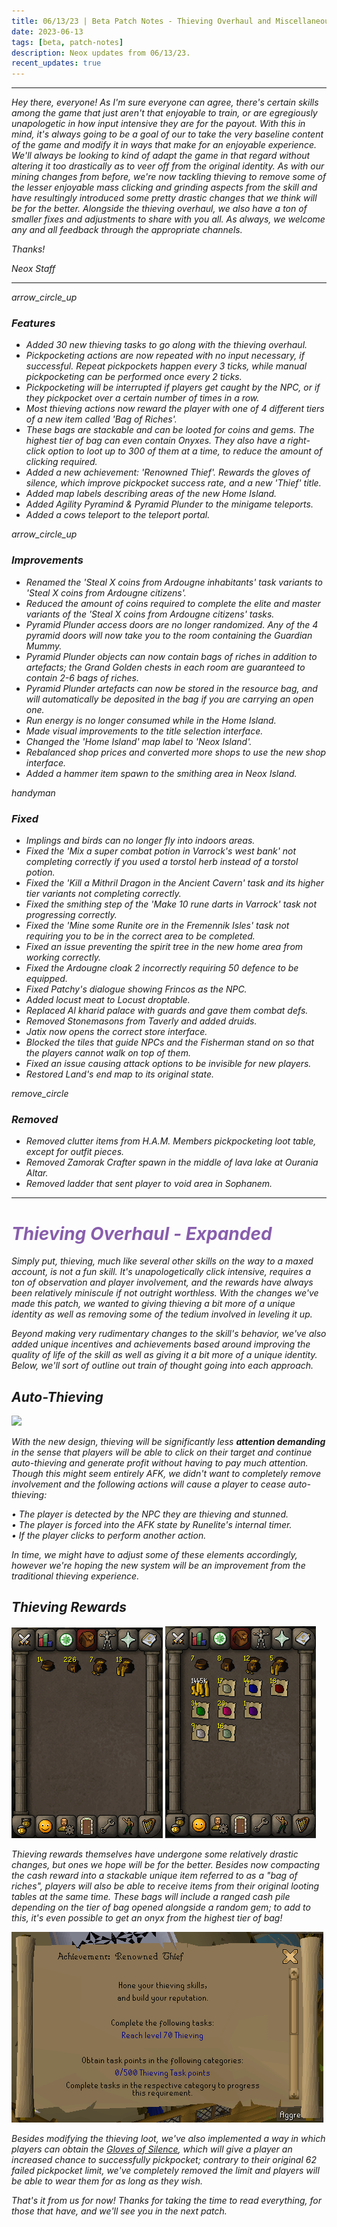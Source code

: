 ```yaml
---
title: 06/13/23 | Beta Patch Notes - Thieving Overhaul and Miscellaneous Fixes
date: 2023-06-13
tags: [beta, patch-notes]
description: Neox updates from 06/13/23.
recent_updates: true
---
```


***
<em>Hey there, everyone! As I'm sure everyone can agree, there's certain skills among the game that just aren't that enjoyable to train, or are egregiously unapologetic in how input intensive they are for the payout. With this in mind, it's always going to be a goal of our to take the very baseline content of the game and modify it in ways that make for an enjoyable experience. We'll always be looking to kind of adapt the game in that regard without altering it too drastically as to veer off from the original identity. As with our mining changes from before, we're now tackling thieving to remove some of the lesser enjoyable mass clicking and grinding aspects from the skill and have resultingly introduced some pretty drastic changes that we think will be for the better. Alongside the thieving overhaul, we also have a ton of smaller fixes and adjustments to share with you all. As always, we welcome any and all feedback through the appropriate channels.

<em>Thanks!

<em>Neox Staff<br>

***

<div class="spacer-large"></div>
<div class="changes-body">
    <div class="changes-body changes-row features">
        <div class="changes-row-header">
            <span class="icon">
                <span class="material-symbols-outlined">arrow_circle_up</span>
            </span>
            <h3>Features</h3>
        </div>
    </div>
</div>
<div class="spacer-small"></div>

- Added 30 new thieving tasks to go along with the thieving overhaul.
- Pickpocketing actions are now repeated with no input necessary, if successful. Repeat pickpockets happen every 3 ticks, while manual pickpocketing can be performed once every 2 ticks.
- Pickpocketing will be interrupted if players get caught by the NPC, or if they pickpocket over a certain number of times in a row.
- Most thieving actions now reward the player with one of 4 different tiers of a new item called 'Bag of Riches'.
- These bags are stackable and can be looted for coins and gems. The highest tier of bag can even contain Onyxes. They also have a right-click option to loot up to 300 of them at a time, to reduce the amount of clicking required.
- Added a new achievement: 'Renowned Thief'. Rewards the gloves of silence, which improve pickpocket success rate, and a new 'Thief' title.
- Added map labels describing areas of the new Home Island.
- Added Agility Pyramind & Pyramid Plunder to the minigame teleports.
- Added a cows teleport to the teleport portal. 

<div class="spacer-medium"></div>
<div class="changes-body">
    <div class="changes-body changes-row improvements">
        <div class="changes-row-header">
            <span class="icon">
                <span class="material-symbols-outlined">arrow_circle_up</span>
            </span>
            <h3>Improvements</h3>
        </div>
    </div>
</div>
<div class="spacer-small"></div>

- Renamed the 'Steal X coins from Ardougne inhabitants' task variants to 'Steal X coins from Ardougne citizens'.
- Reduced the amount of coins required to complete the elite and master variants of the 'Steal X coins from Ardougne citizens' tasks.
- Pyramid Plunder access doors are no longer randomized. Any of the 4 pyramid doors will now take you to the room containing the Guardian Mummy.
- Pyramid Plunder objects can now contain bags of riches in addition to artefacts; the Grand Golden chests in each room are guaranteed to contain 2-6 bags of riches.
- Pyramid Plunder artefacts can now be stored in the resource bag, and will automatically be deposited in the bag if you are carrying an open one.
- Run energy is no longer consumed while in the Home Island.
- Made visual improvements to the title selection interface.
- Changed the 'Home Island' map label to 'Neox Island'.
- Rebalanced shop prices and converted more shops to use the new shop interface.
- Added a hammer item spawn to the smithing area in Neox Island.

<div class="spacer-medium"></div>
<div class="changes-body">
    <div class="changes-body changes-row fixed">
        <div class="changes-row-header">
            <span class="icon">
                <span class="material-symbols-outlined">handyman</span>
            </span>
            <h3>Fixed</h3>
        </div>
    </div>
</div>
<div class="spacer-small"></div>

- Implings and birds can no longer fly into indoors areas.
- Fixed the 'Mix a super combat potion in Varrock's west bank' not completing correctly if you used a torstol herb instead of a torstol potion.
- Fixed the 'Kill a Mithril Dragon in the Ancient Cavern' task and its higher tier variants not completing correctly.
- Fixed the smithing step of the 'Make 10 rune darts in Varrock' task not progressing correctly.
- Fixed the 'Mine some Runite ore in the Fremennik Isles' task not requiring you to be in the correct area to be completed.
- Fixed an issue preventing the spirit tree in the new home area from working correctly.
- Fixed the Ardougne cloak 2 incorrectly requiring 50 defence to be equipped.
- Fixed Patchy's dialogue showing Frincos as the NPC.
- Added locust meat to Locust droptable.
- Replaced Al kharid palace with guards and gave them combat defs.
- Removed Stonemasons from Taverly and added druids.
- Jatix now opens the correct store interface.
- Blocked the tiles that guide NPCs and the Fisherman stand on so that the players cannot walk on top of them.
- Fixed an issue causing attack options to be invisible for new players.
- Restored Land's end map to its original state.

<div class="spacer-medium"></div>
<div class="changes-body">
    <div class="changes-body changes-row removed">
        <div class="changes-row-header">
            <span class="icon">
                <span class="material-symbols-outlined">remove_circle</span>
            </span>
            <h3>Removed</h3>
        </div>
    </div>
</div>
<div class="spacer-small"></div>

- Removed clutter items from H.A.M. Members pickpocketing loot table, except for outfit pieces.
- Removed Zamorak Crafter spawn in the middle of lava lake at Ourania Altar.
- Removed ladder that sent player to void area in Sophanem.

<div class="spacer-medium"></div>

***

<h1 style="color:#885eac;">Thieving Overhaul - Expanded</h1>


Simply put, thieving, much like several other skills on the way to a maxed account, is not a fun skill. It's unapologetically click intensive, requires a ton of observation and player involvement, and the rewards have always been relatively miniscule if not outright worthless. With the changes we've made this patch, we wanted to giving thieving a bit more of a unique identity as well as removing some of the tedium involved in leveling it up. 

Beyond making very rudimentary changes to the skill's behavior, we've also added unique incentives and achievements based around improving the *quality of life* of the skill as well as giving it a bit more of a unique identity. Below, we'll sort of outline out train of thought going into each approach.

## Auto-Thieving

<img src="/assets/img/updates/061323/thieving.gif">

With the new design, thieving will be significantly less **attention demanding** in the sense that players will be able to click on their target and continue auto-thieving and generate profit without having to pay much attention. Though this might seem entirely AFK, we didn't want to completely remove involvement and the following actions will cause a player to cease auto-thieving:

  • The player is detected by the NPC they are thieving and stunned.<br>
  • The player is forced into the AFK state by Runelite's internal timer.<br>
  • If the player clicks to perform another action.<br>

In time, we might have to adjust some of these elements accordingly, however we're hoping the new system will be an improvement from the traditional thieving experience.

## Thieving Rewards

<img src="/assets/img/updates/061323/lootingbags.gif"> <img src="/assets/img/updates/061323/bagsofrichesloot.png">

Thieving rewards themselves have undergone some relatively drastic changes, but ones we hope will be for the better. Besides now compacting the cash reward into a stackable unique item referred to as a "bag of riches", players will also be able to receive items from their original looting tables at the same time. These bags will include a ranged cash pile depending on the tier of bag opened alongside a random gem; to add to this, it's even possible to get an onyx from the highest tier of bag!

<img src="/assets/img/updates/061323/thiefachievement.gif">

Besides modifying the thieving loot, we've also implemented a way in which players can obtain the <a href="[url](https://oldschool.runescape.wiki/w/Gloves_of_silence)">Gloves of Silence</a>, which will give a player an increased chance to successfully pickpocket; contrary to their original 62 failed pickpocket limit, we've completely removed the limit and players will be able to wear them for as long as they wish.

That's it from us for now! Thanks for taking the time to read everything, for those that have, and we'll see you in the next patch.






